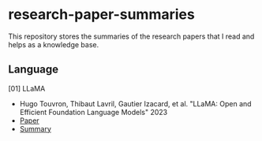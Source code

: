 # research-paper-summaries
This repository stores the summaries of the research papers that I read and helps as a knowledge base.

## Language
[01] LLaMA
- Hugo Touvron, Thibaut Lavril, Gautier Izacard, et al. "LLaMA: Open and Efficient Foundation Language Models" 2023
- [Paper](https://arxiv.org/abs/2302.13971)
- [Summary](https://github.com/ishandutta0098/research-paper-summaries/blob/main/language/llama/llama.md)
